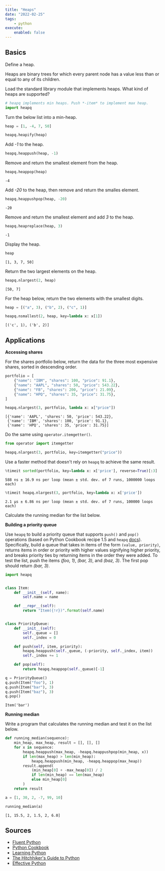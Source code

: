 ```yaml
---
title: "Heaps"
date: "2022-02-25"
tags:
    - python
execute:
    enabled: false
---
```


## Basics

Define a heap.

Heaps are binary trees for which every parent node has a value less than or equal to any of its children.

Load the standard library module that implements heaps. What kind of heaps are supported?

``` python
# heapq implements min heaps. Push *-item* to implement max heap.
import heapq
```

Turn the below list into a min-heap.

``` python
heap = [1, -4, 7, 50]
```

``` python
heapq.heapify(heap)
```

Add *-1* to the heap.

``` python
heapq.heappush(heap, -1)
```

Remove and return the smallest element from the heap.

``` python
heapq.heappop(heap)
```

    -4

Add *-20* to the heap, then remove and return the smalles element.

``` python
heapq.heappushpop(heap, -20)
```

    -20

Remove and return the smallest element and add *3* to the heap.

``` python
heapq.heapreplace(heap, 3)
```

    -1

Display the heap.

``` python
heap
```

    [1, 3, 7, 50]

Return the two largest elements on the heap.

``` python
heapq.nlargest(2, heap)
```

    [50, 7]

For the heap below, return the two elements with the smallest digits.

``` python
heap = [("a", 3), ("b", 2), ("c", 1)]
```

``` python
heapq.nsmallest(2, heap, key=lambda x: x[1])
```

    [('c', 1), ('b', 2)]

## Applications

**Accessing shares**

For the shares portfolio below, return the data for the three most expensive shares, sorted in descending order.

``` python
portfolio = [
    {"name": "IBM", "shares": 100, "price": 91.1},
    {"name": "AAPL", "shares": 50, "price": 543.22},
    {"name": "FB", "shares": 200, "price": 21.09},
    {"name": "HPQ", "shares": 35, "price": 31.75},
]
```

``` python
heapq.nlargest(3, portfolio, lambda x: x["price"])
```

    [{'name': 'AAPL', 'shares': 50, 'price': 543.22},
     {'name': 'IBM', 'shares': 100, 'price': 91.1},
     {'name': 'HPQ', 'shares': 35, 'price': 31.75}]

Do the same using `operator.itemgetter()`.

``` python
from operator import itemgetter

heapq.nlargest(3, portfolio, key=itemgetter("price"))
```

Use a faster method that doesn't rely on `heapq` to achieve the same result.

``` python
%timeit sorted(portfolio, key=lambda x: x['price'], reverse=True)[:3]
```

    588 ns ± 16.9 ns per loop (mean ± std. dev. of 7 runs, 1000000 loops each)

``` python
%timeit heapq.nlargest(3, portfolio, key=lambda x: x['price'])
```

    2.1 µs ± 6.86 ns per loop (mean ± std. dev. of 7 runs, 100000 loops each)

Calculate the running median for the list below.

**Building a priority queue**

Use `heapq` to build a priority queue that supports `push()` and `pop()` operations (based on Python Cookbook recipe 1.5 and `heapq` [docs](https://docs.python.org/3/library/heapq.html)). Specifically, build a queue that takes in items of the form `(value, priority)`, returns items in order or priority with higher values signifying higher priority, and breaks priority ties by returning items in the order they were added. To test the list, push the items *(foo, 1)*, *(bar, 3)*, and *(baz, 3)*. The first pop should return *(bar, 3)*.

``` python
import heapq


class Item:
    def __init__(self, name):
        self.name = name

    def __repr__(self):
        return "Item({!r})".format(self.name)


class PriorityQueue:
    def __init__(self):
        self._queue = []
        self._index = 0

    def push(self, item, priority):
        heapq.heappush(self._queue, (-priority, self._index, item))
        self._index += 1

    def pop(self):
        return heapq.heappop(self._queue)[-1]
```

``` python
q = PriorityQueue()
q.push(Item("foo"), 1)
q.push(Item("bar"), 3)
q.push(Item("baz"), 3)
q.pop()
```

    Item('bar')

**Running median**

Write a program that calculates the running median and test it on the list below.

``` python
def running_median(sequence):
    min_heap, max_heap, result = [], [], []
    for x in sequence:
        heapq.heappush(max_heap, -heapq.heappushpop(min_heap, x))
        if len(max_heap) > len(min_heap):
            heapq.heappush(min_heap, -heapq.heappop(max_heap))
        result.append(
            (min_heap[0] + -max_heap[0]) / 2
            if len(min_heap) == len(max_heap)
            else min_heap[0]
        )
    return result
```

``` python
a = [1, 30, 2, -7, 99, 10]

running_median(a)
```

    [1, 15.5, 2, 1.5, 2, 6.0]

## Sources

-   [Fluent Python](https://www.oreilly.com/library/view/fluent-python/9781491946237/)
-   [Python Cookbook](https://www.oreilly.com/library/view/python-cookbook-3rd/9781449357337/)
-   [Learning Python](https://www.oreilly.com/library/view/learning-python-5th/9781449355722/)
-   [The Hitchhiker's Guide to Python](https://docs.python-guide.org/writing/structure/)
-   [Effective Python](https://effectivepython.com)
